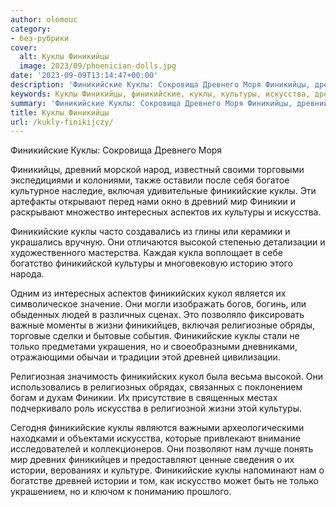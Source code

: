 ```yaml
---
author: olomouc
category:
- без-рубрики
cover:
  alt: Куклы Финикийцы
  image: 2023/09/phoenician-dolls.jpg
date: '2023-09-09T13:14:47+00:00'
description: 'Финикийские Куклы: Сокровища Древнего Моря Финикийцы, древний морской народ, известный своими торговыми экспедициями и колониями, также оставили после...'
keywords: Куклы Финикийцы, финикийские, куклы, культуры, искусства, древний, включая, мир, финикии, интересных, аспектов, высокой, финикийских, кукол, жизни, финикийцев
summary: 'Финикийские Куклы: Сокровища Древнего Моря Финикийцы, древний морской народ, известный своими торговыми экспедициями и колониями, также оставили после...'
title: Куклы Финикийцы
url: /kukly-finikijczy/
---
```


Финикийские Куклы: Сокровища Древнего Моря

Финикийцы, древний морской народ, известный своими торговыми экспедициями и колониями, также оставили после себя богатое культурное наследие, включая удивительные финикийские куклы. Эти артефакты открывают перед нами окно в древний мир Финикии и раскрывают множество интересных аспектов их культуры и искусства.

Финикийские куклы часто создавались из глины или керамики и украшались вручную. Они отличаются высокой степенью детализации и художественного мастерства. Каждая кукла воплощает в себе богатство финикийской культуры и многовековую историю этого народа.

Одним из интересных аспектов финикийских кукол является их символическое значение. Они могли изображать богов, богинь, или обыденных людей в различных сценах. Это позволяло фиксировать важные моменты в жизни финикийцев, включая религиозные обряды, торговые сделки и бытовые события. Финикийские куклы стали не только предметами украшения, но и своеобразными дневниками, отражающими обычаи и традиции этой древней цивилизации.

Религиозная значимость финикийских кукол была весьма высокой. Они использовались в религиозных обрядах, связанных с поклонением богам и духам Финикии. Их присутствие в священных местах подчеркивало роль искусства в религиозной жизни этой культуры.

Сегодня финикийские куклы являются важными археологическими находками и объектами искусства, которые привлекают внимание исследователей и коллекционеров. Они позволяют нам лучше понять мир древних финикийцев и предоставляют ценные сведения о их истории, верованиях и культуре. Финикийские куклы напоминают нам о богатстве древней истории и том, как искусство может быть не только украшением, но и ключом к пониманию прошлого.